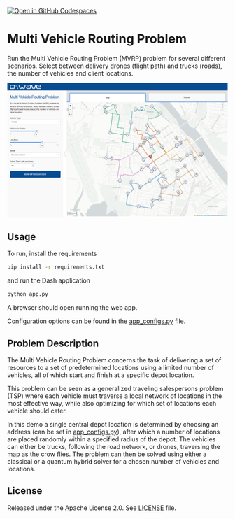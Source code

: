 [![Open in GitHub Codespaces](https://img.shields.io/badge/Open%20in%20GitHub%20Codespaces-333?logo=github)](https://codespaces.new/dwave-examples/mvrp?quickstart=1)

# Multi Vehicle Routing Problem

Run the Multi Vehicle Routing Problem (MVRP) problem for several different scenarios. Select between
delivery drones (flight path) and trucks (roads), the number of vehicles and client locations.

![D-Wave Logo](assets/app.png)

## Usage

To run, install the requirements

```bash
pip install -r requirements.txt
```

and run the Dash application

```bash
python app.py
```

A browser should open running the web app.

Configuration options can be found in the [app_configs.py](app_configs.py) file.

## Problem Description

The Multi Vehicle Routing Problem concerns the task of delivering a set of resources to a set of
predetermined locations using a limited number of vehicles, all of which start and finish at a
specific depot location.

This problem can be seen as a generalized traveling salespersons problem (TSP) where each vehicle
must traverse a local network of locations in the most effective way, while also optimizing for
which set of locations each vehicle should cater.

In this demo a single central depot location is determined by choosing an address (can be set in
[app_configs.py](app_configs.py)), after which a number of locations are placed randomly within a
specified radius of the depot. The vehicles can either be trucks, following the road network, or
drones, traversing the map as the crow flies. The problem can then be solved using either a
classical or a quantum hybrid solver for a chosen number of vehicles and locations.

## License

Released under the Apache License 2.0. See [LICENSE](LICENSE) file.
